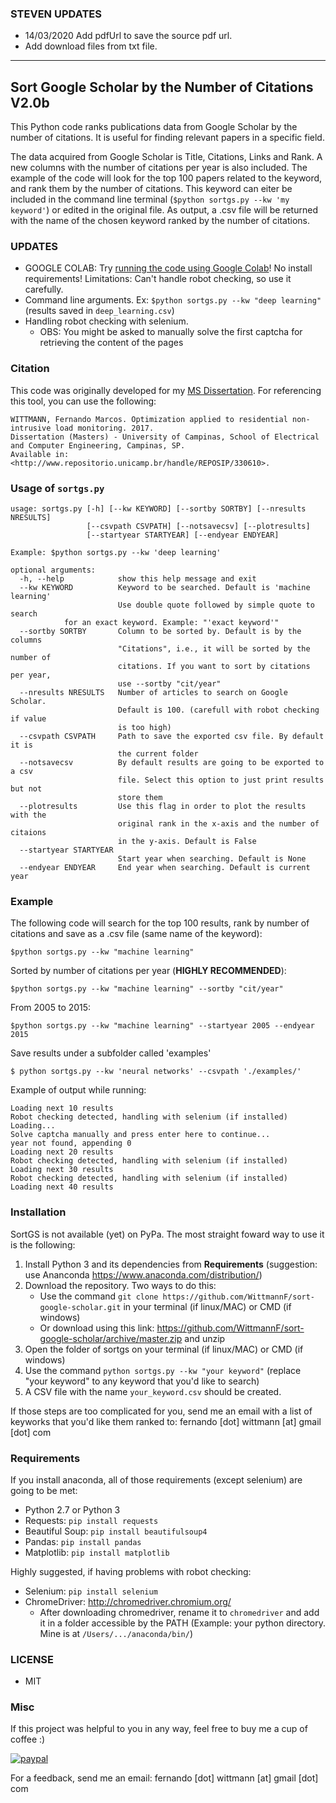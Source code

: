 ### STEVEN UPDATES
- 14/03/2020 Add pdfUrl to save the source pdf url.
- Add download files from txt file.



-------------------------------------------------------------------------------

## Sort Google Scholar by the Number of Citations V2.0b
This Python code ranks publications data from Google Scholar by the number 
of citations. It is useful for finding relevant papers in a specific field. 

The data acquired from Google Scholar is Title, Citations, Links and Rank. A new
columns with the number of citations per year is also included.
The example of the code will look for the top 100 papers related to the keyword, 
and rank them by the number of citations. This keyword can eiter be included in 
the command line terminal (`$python sortgs.py --kw 'my keyword'`) or edited in 
the original file.
As output, a .csv file will be returned with the name of the chosen keyword
ranked by the number of citations.

### UPDATES
- GOOGLE COLAB: Try [running the code using Google Colab](https://colab.research.google.com/github/WittmannF/sort-google-scholar/blob/master/Test_sortgs_py_on_Colab.ipynb)! No install requirements! Limitations: Can't handle robot checking, so use it carefully.
- Command line arguments. Ex: `$python sortgs.py --kw "deep learning"` (results saved in `deep_learning.csv`)
- Handling robot checking with selenium.
    - OBS: You might be asked to manually solve the first captcha for retrieving the content of the pages


### Citation
This code was originally developed for my [MS Dissertation](http://repositorio.unicamp.br/jspui/handle/REPOSIP/330610). For referencing this tool, you can use the following:

```
WITTMANN, Fernando Marcos. Optimization applied to residential non-intrusive load monitoring. 2017. 
Dissertation (Masters) - University of Campinas, School of Electrical and Computer Engineering, Campinas, SP. 
Available in: <http://www.repositorio.unicamp.br/handle/REPOSIP/330610>.
```



### Usage of `sortgs.py`
```
usage: sortgs.py [-h] [--kw KEYWORD] [--sortby SORTBY] [--nresults NRESULTS]
                 [--csvpath CSVPATH] [--notsavecsv] [--plotresults]
                 [--startyear STARTYEAR] [--endyear ENDYEAR]

Example: $python sortgs.py --kw 'deep learning'

optional arguments:
  -h, --help            show this help message and exit
  --kw KEYWORD          Keyword to be searched. Default is 'machine learning'
                        Use double quote followed by simple quote to search 
			for an exact keyword. Example: "'exact keyword'"
  --sortby SORTBY       Column to be sorted by. Default is by the columns
                        "Citations", i.e., it will be sorted by the number of
                        citations. If you want to sort by citations per year,
                        use --sortby "cit/year"
  --nresults NRESULTS   Number of articles to search on Google Scholar.
                        Default is 100. (carefull with robot checking if value
                        is too high)
  --csvpath CSVPATH     Path to save the exported csv file. By default it is
                        the current folder
  --notsavecsv          By default results are going to be exported to a csv
                        file. Select this option to just print results but not
                        store them
  --plotresults         Use this flag in order to plot the results with the
                        original rank in the x-axis and the number of citaions
                        in the y-axis. Default is False
  --startyear STARTYEAR
                        Start year when searching. Default is None
  --endyear ENDYEAR     End year when searching. Default is current year
```

### Example
The following code will search for the top 100 results, rank by number of citations and save as a .csv file (same name of the keyword):
```
$python sortgs.py --kw "machine learning"
```

Sorted by number of citations per year (**HIGHLY RECOMMENDED**):
```
$python sortgs.py --kw "machine learning" --sortby "cit/year"
```

From 2005 to 2015:
```
$python sortgs.py --kw "machine learning" --startyear 2005 --endyear 2015
```

Save results under a subfolder called 'examples'
```
$ python sortgs.py --kw 'neural networks' --csvpath './examples/'
```

Example of output while running:
```
Loading next 10 results
Robot checking detected, handling with selenium (if installed)
Loading...
Solve captcha manually and press enter here to continue...
year not found, appending 0
Loading next 20 results
Robot checking detected, handling with selenium (if installed)
Loading next 30 results
Robot checking detected, handling with selenium (if installed)
Loading next 40 results
```

### Installation
SortGS is not available (yet) on PyPa. The most straight foward way to use it is the following:
1. Install Python 3 and its dependencies from **Requirements** (suggestion: use Ananconda https://www.anaconda.com/distribution/)
2. Download the repository. Two ways to do this:
    - Use the command `git clone https://github.com/WittmannF/sort-google-scholar.git` in your terminal (if linux/MAC) or CMD (if windows)
    - Or download using this link: https://github.com/WittmannF/sort-google-scholar/archive/master.zip and unzip
3. Open the folder of sortgs on your terminal (if linux/MAC) or CMD (if windows)
4. Use the command `python sortgs.py --kw "your keyword"` (replace "your keyword" to any keyword that you'd like to search)
5. A CSV file with the name `your_keyword.csv` should be created. 

If those steps are too complicated for you, send me an email with a list of keyworks that you'd like them ranked to: fernando [dot] wittmann [at] gmail [dot] com

### Requirements
If you install anaconda, all of those requirements (except selenium) are going to be met:
- Python 2.7 or Python 3
- Requests: `pip install requests`
- Beautiful Soup: `pip install beautifulsoup4`
- Pandas: `pip install pandas`
- Matplotlib: `pip install matplotlib`

Highly suggested, if having problems with robot checking:
- Selenium: `pip install selenium`
- ChromeDriver: http://chromedriver.chromium.org/
    - After downloading chromedriver, rename it to `chromedriver` and add it in a folder accessible by the PATH (Example: your python directory. Mine is at `/Users/.../anaconda/bin/`)


### LICENSE
- MIT

### Misc
If this project was helpful to you in any way, feel free to buy me a cup of coffee :)

[![paypal](https://www.paypalobjects.com/en_US/i/btn/btn_donateCC_LG.gif)](https://www.paypal.com/cgi-bin/webscr?cmd=_s-xclick&hosted_button_id=QAQ4YJFQVXLMA&source=url)

For a feedback, send me an email: fernando [dot] wittmann [at] gmail [dot] com


